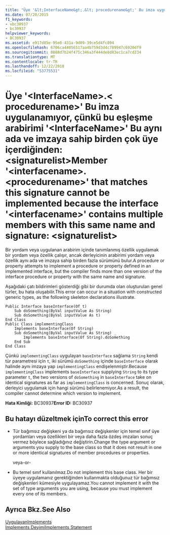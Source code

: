 ```yaml
---
title: "Üye '&lt;InterfaceName&gt;.&lt; procedurename&gt;' Bu imza uygulanamıyor, çünkü bu eşleşme arabirimi '&lt;InterfaceName&gt;' Bu aynı ada ve imzaya sahip birden çok üye içerdiğinden: &lt;signaturelist&gt;"
ms.date: 07/20/2015
f1_keywords:
- vbc30937
- bc30937
helpviewer_keywords:
- BC30937
ms.assetid: e917d85e-95e0-431a-9d09-39ce5d4fc894
ms.openlocfilehash: 6706ca44056517aa4b759d3d4c789947c6920df9
ms.sourcegitcommit: 0888d7b24f475c346a3f444de8d83ec1ca7cd234
ms.translationtype: MT
ms.contentlocale: tr-TR
ms.lasthandoff: 12/22/2018
ms.locfileid: "53775531"
---
```

# <a name="member-ltinterfacenamegtltprocedurenamegt-that-matches-this-signature-cannot-be-implemented-because-the-interface-ltinterfacenamegt-contains-multiple-members-with-this-same-name-and-signature-ltsignaturelistgt"></a><span data-ttu-id="bd8d6-102">Üye '&lt;InterfaceName&gt;.&lt; procedurename&gt;' Bu imza uygulanamıyor, çünkü bu eşleşme arabirimi '&lt;InterfaceName&gt;' Bu aynı ada ve imzaya sahip birden çok üye içerdiğinden: &lt;signaturelist&gt;</span><span class="sxs-lookup"><span data-stu-id="bd8d6-102">Member '&lt;interfacename&gt;.&lt;procedurename&gt;' that matches this signature cannot be implemented because the interface '&lt;interfacename&gt;' contains multiple members with this same name and signature: &lt;signaturelist&gt;</span></span>
<span data-ttu-id="bd8d6-103">Bir yordam veya uygulanan arabirim içinde tanımlanmış özellik uygulamak bir yordam veya özellik çalışır, ancak derleyicinin arabirimi yordam veya özellik aynı ada ve imzaya sahip birden fazla sürümünü bulur.</span><span class="sxs-lookup"><span data-stu-id="bd8d6-103">A procedure or property attempts to implement a procedure or property defined in an implemented interface, but the compiler finds more than one version of the interface procedure or property with the same name and signature.</span></span>  
  
 <span data-ttu-id="bd8d6-104">Aşağıdaki çatı bildirimleri gösterdiği gibi bir durumda olan oluşturulan genel türler, bu hata oluşabilir.</span><span class="sxs-lookup"><span data-stu-id="bd8d6-104">This error can occur in a situation with constructed generic types, as the following skeleton declarations illustrate.</span></span>  
  
```  
Public Interface baseInterface(Of t)  
    Sub doSomething(ByVal inputValue As String)  
    Sub doSomething(ByVal inputValue As t)  
End Class  
Public Class implementingClass  
    Implements baseInterface(Of String)  
    Sub doSomething(ByVal inputValue As String) _  
        Implements baseInterface(Of String).doSomething  
    End Sub  
End Class  
```  
  
 <span data-ttu-id="bd8d6-105">Çünkü `implementingClass` uygulayan `baseInterface` sağlama `String` kendi tür parametresi için `t`, iki sürümü `doSomething` içinde `baseInterface` olarak halinde aynı imzaya yap `implementingClass` endişelenmiştir.</span><span class="sxs-lookup"><span data-stu-id="bd8d6-105">Because `implementingClass` implements `baseInterface` supplying `String` to its type parameter `t`, the two versions of `doSomething` in `baseInterface` take on identical signatures as far as `implementingClass` is concerned.</span></span> <span data-ttu-id="bd8d6-106">Sonuç olarak, derleyici uygulamak için hangi sürümü belirlenemiyor.</span><span class="sxs-lookup"><span data-stu-id="bd8d6-106">As a result, the compiler cannot determine which version to implement.</span></span>  
  
 <span data-ttu-id="bd8d6-107">**Hata Kimliği:** BC30937</span><span class="sxs-lookup"><span data-stu-id="bd8d6-107">**Error ID:** BC30937</span></span>  
  
## <a name="to-correct-this-error"></a><span data-ttu-id="bd8d6-108">Bu hatayı düzeltmek için</span><span class="sxs-lookup"><span data-stu-id="bd8d6-108">To correct this error</span></span>  
  
-   <span data-ttu-id="bd8d6-109">Tür bağımsız değişkeni ya da bağımsız değişkenler için temel sınıf üye yordamları veya özellikleri bir veya daha fazla özdeş imzaları sonuç vermez böylece sağladığınız değiştirin.</span><span class="sxs-lookup"><span data-stu-id="bd8d6-109">Change the type argument or arguments you supply to the base class so that it does not result in one or more identical signatures of member procedures or properties.</span></span>  
  
     <span data-ttu-id="bd8d6-110">veya</span><span class="sxs-lookup"><span data-stu-id="bd8d6-110">-or-</span></span>  
  
-   <span data-ttu-id="bd8d6-111">Bu temel sınıf kullanılmaz.</span><span class="sxs-lookup"><span data-stu-id="bd8d6-111">Do not implement this base class.</span></span> <span data-ttu-id="bd8d6-112">Her bir üyeye uygulamanız gerektiğinden kullanmakta olduğunuz tür bağımsız değişkenleri kümesiyle uygulayamaz.</span><span class="sxs-lookup"><span data-stu-id="bd8d6-112">You cannot implement it with the set of type arguments you are using, because you must implement every one of its members.</span></span>  
  
## <a name="see-also"></a><span data-ttu-id="bd8d6-113">Ayrıca Bkz.</span><span class="sxs-lookup"><span data-stu-id="bd8d6-113">See Also</span></span>  
 [<span data-ttu-id="bd8d6-114">Uygulayan</span><span class="sxs-lookup"><span data-stu-id="bd8d6-114">Implements</span></span>](../../visual-basic/language-reference/statements/implements-clause.md)  
 [<span data-ttu-id="bd8d6-115">Implements Deyimi</span><span class="sxs-lookup"><span data-stu-id="bd8d6-115">Implements Statement</span></span>](../../visual-basic/language-reference/statements/implements-statement.md)  
 
